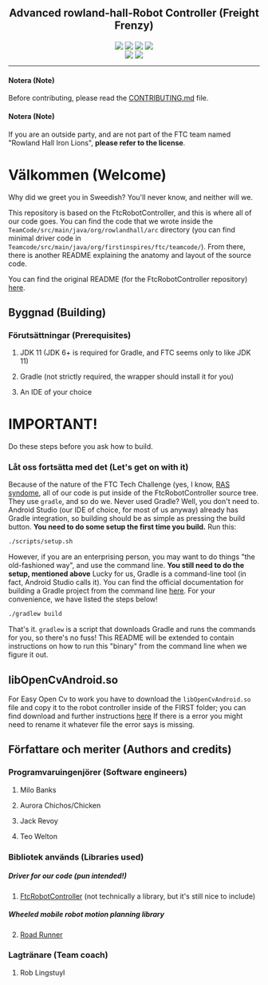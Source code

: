 <h2 align="center">Advanced rowland-hall-Robot Controller (Freight Frenzy)</h2>

<p align="center">
<img align="center" src="https://img.shields.io/codacy/grade/6fa9ef81db7642c9962f16ce51d64210?style=flat-square">
<img align="center" src="https://img.shields.io/github/repo-size/rowland-hall-iron-lions/arc-ff?style=flat-square">
<img align="center" src="https://img.shields.io/github/issues/rowland-hall-iron-lions/arc-ff?style=flat-square">
<img align="center" src="https://img.shields.io/github/license/rowland-hall-iron-lions/arc-ff?style=flat-square">

<br>

<img align="center" src="https://img.shields.io/github/commit-activity/w/rowland-hall-iron-lions/arc-ff?style=flat-square">
<img align="center" src="https://img.shields.io/github/last-commit/rowland-hall-iron-lions/arc-ff?style=flat-square">
</p>

---

#### Notera (Note)
Before contributing, please read the [CONTRIBUTING.md](https://github.com/Rowland-Hall-Iron-Lions/ARC/blob/master/CONTRIBUTING.md) file.

#### Notera (Note)
If you are an outside party, and are not part of the FTC team named "Rowland Hall Iron Lions", **please refer to the license**.

# Välkommen (Welcome)
Why did we greet you in Sweedish? You'll never know, and neither will we.

This repository is based on the FtcRobotController, and this is where all of our code goes. You can find the code that we wrote inside the `TeamCode/src/main/java/org/rowlandhall/arc` directory (you can find minimal driver code in `Teamcode/src/main/java/org/firstinspires/ftc/teamcode/`). From there, there is another README explaining the anatomy and layout of the source code.

You can find the original README (for the FtcRobotController repository) [here](https://github.com/FIRST-Tech-Challenge/FtcRobotController).

## Byggnad (Building)
### Förutsättningar (Prerequisites)
 1. JDK 11 (JDK 6+ is required for Gradle, and FTC seems only to like JDK 11)

 2. Gradle (not strictly required, the wrapper should install it for you)

 3. An IDE of your choice

# IMPORTANT!
Do these steps before you ask how to build.

### Låt oss fortsätta med det (Let's get on with it)
Because of the nature of the FTC Tech Challenge (yes, I know, [RAS syndome](https://en.wikipedia.org/wiki/RAS_syndrome), all of our code is put inside of the FtcRobotController source tree. They use `gradle`, and so do we. Never used Gradle? Well, you don't need to. Android Studio (our IDE of choice, for most of us anyway) already has Gradle integration, so building should be as simple as pressing the build button. **You need to do some setup the first time you build.** Run this:
```bash
./scripts/setup.sh
```

However, if you are an enterprising person, you may want to do things "the old-fashioned way", and use the command line. **You still need to do the setup, mentioned above** Lucky for us, Gradle is a command-line tool (in fact, Android Studio calls it). You can find the official documentation for building a Gradle project from the command line [here](https://spring.io/guides/gs/gradle/). For your convenience, we have listed the steps below!

```bash
./gradlew build
```

That's it. `gradlew` is a script that downloads Gradle and runs the commands for you, so there's no fuss! This README will be extended to contain instructions on how to run this "binary" from the command line when we figure it out.

## libOpenCvAndroid.so
For Easy Open Cv to work you have to download the `libOpenCvAndroid.so` file and copy it to the robot controller inside of the FIRST folder; you can find download and further instructions [here](https://github.com/OpenFTC/EasyOpenCV) If there is a error you might need to rename it whatever file the error says is missing.


## Författare och meriter (Authors and credits)
### Programvaruingenjörer (Software engineers)
 1. Milo Banks

 2. Aurora Chichos/Chicken

 3. Jack Revoy

 4. Teo Welton

### Bibliotek används (Libraries used)
##### Driver for our code (pun intended!)
 1. [FtcRobotController](https://github.com/FIRST-Tech-Challenge/FtcRobotController) (not technically a library, but it's still nice to include)

##### Wheeled mobile robot motion planning library
 2. [Road Runner](https://github.com/acmerobotics/road-runner)

### Lagtränare (Team coach)
 1. Rob Lingstuyl

